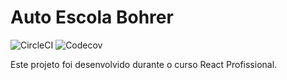 # Auto Escola Bohrer

![CircleCI](https://img.shields.io/circleci/build/github/vbsantos/react-course-landing-page?style=for-the-badge)
![Codecov](https://img.shields.io/codecov/c/github/vbsantos/react-course-landing-page?style=for-the-badge)

Este projeto foi desenvolvido durante o curso React Profissional.
